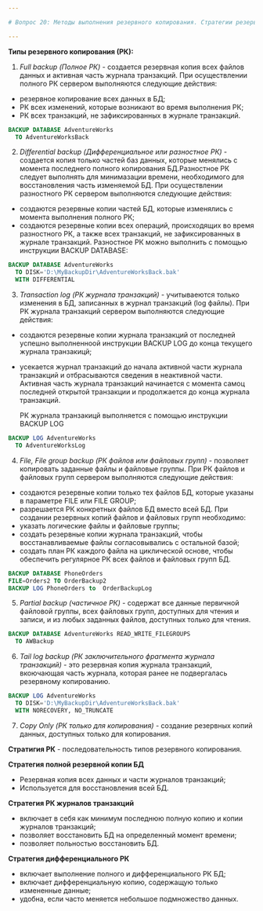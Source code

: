 ```yaml
---

# Вопрос 20: Методы выполнения резервного копирования. Стратегии резервного копирования.

---
```

**Типы резервного копирования (РК):**

1. _Full backup (Полное РК)_ - создается резервная копия всех файлов данных и активная часть журнала транзакций.
   При осуществлении полного РК сервером выполняются следующие действия:
* резервное копирование всех данных в БД;
* РК всех изменений, которые возникают во время выполнения РК;
* РК всех транзакций, не зафиксированных в журнале транзакций.

```sql
BACKUP DATABASE AdventureWorks
  TO AdventureWorksBack
```

2. _Differential backup (Дифференциальное или разностное РК)_ - создается копия только частей баз данных, которые менялись с момента последнего полного копирования БД.Разностное РК следует выполнять для минимазации времени, необходимого для восстановления часть изменяемой БД.
   При осуществлении разностного РК сервером выполняются следующие действия:
* создаются резервные копии частей БД, которые изменялись с момента выполнения полного РК;
* создаются резервные копии всех операций, происходящих во время разностного РК, а также всех транзакций, не зафиксированных в журнале транзакций.
  Разностное РК можно выполнить с помощью инструкции BACKUP DATABASE:

```sql
BACKUP DATABASE AdventureWorks
  TO DISK='D:\MyBackupDir\AdventureWorksBack.bak'
  WITH DIFFERENTIAL
```

3. _Transaction log (РК журнала транзакций)_ - учитываеются только изменения в БД, записанных в журнал транзакций (log файлы).
   При РК журнала транзакций сервером выполняются следующие действия:
* создаются резервные копии журнала транзакций от последней успешно выполненноой инструкции BACKUP LOG до конца текущего журнала транзакицй;
* усекается журнал транзакций до начала активной части журнала транзакций и отбрасываются сведения в неактивной части.
  Активная часть журнала транзакций начинается с момента самоц последней открытой транзакции и продолжается до конца журнала транзакций.
  
  РК журнала транзакицй выполняется с помощью инструкции BACKUP LOG
```sql
BACKUP LOG AdventureWorks
  TO AdventureWorksLog
```

4. _File, File group backup (РК файлов или файловых групп)_ - позволяет копировать заданные файлы и файловые группы.
   При РК файлов и файловых групп сервером выполняются следующие действия:
* создаются резервные копии только тех файлов БД, которые указаны в параметре FILE или FILE GROUP;
* разрешается РК конкретных файлов БД вместо всей БД.
  При создании резервных копий файлов и файловых групп необходимо:
* указать логические файлы и файловые группы;
* создать резервные копии журнала транзакций, чтобы восстанавливаемые файлы согласовывались с остальной базой;
* создать план РК каждого файла на циклической основе, чтобы обеспечить регулярное РК всех файлов и файловых групп БД.

```sql
BACKUP DATABASE PhoneOrders
FILE=Orders2 TO OrderBackup2
BACKUP LOG PhoneOrders to  OrderBackupLog
```
5. _Partial backup (частичное РК)_ - содержат все данные первичной файловой группы, всех файловых групп, доступных для чтения и записи, и из любых заданных файлов, доступных только для чтения.

```sql
BACKUP DATABASE AdventureWorks READ_WRITE_FILEGROUPS
  TO AWBackup
  ```

6. _Tail log backup (РК заключительного фрагмента журнала транзакций)_ - это резервная копия журнала транзакций, вкоючающая часть журнала, которая ранее не подвергалась резервному копированию.

```sql
BACKUP LOG AdventureWorks
  TO DISK='D:\MyBackupDir\AdventureWorksBack.bak'
  WITH NORECOVERY, NO_TRUNCATE
```

7. _Copy Only (РК только для копирования)_ - создание резервных копий данных, доступных только для копирования.

**Стратигия РК** - последовательность типов резервного копирования.

**Стратегия полной резервной копии БД**
* Резервная копия всех данных и части журналов транзакций;
* Используется для восстановления всей БД.

**Стратегия РК журналов транзакций**
* включает в себя как минимум последнюю полную копию и копии журналов транзакций;
* позволяет восстановить БД на определенный момент времени;
* позволяет польностью восстановить БД.

**Стратегия дифференциального РК**
* включает выполнение полного и дифференциального РК БД;
* включает дифференциальную копию, содержащую только измененные данные;
* удобна, если часто меняется небольшое подмножество данных.
